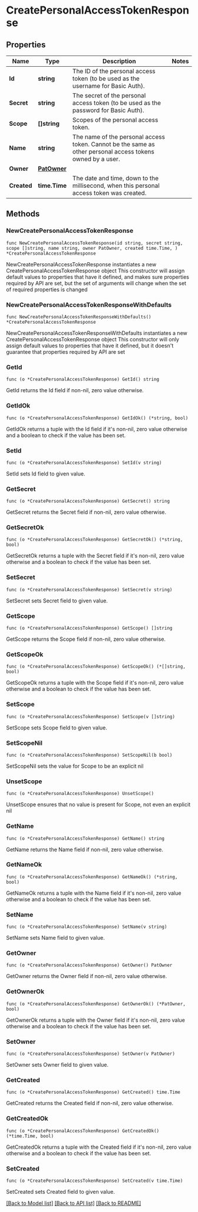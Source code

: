 # CreatePersonalAccessTokenResponse

## Properties

Name | Type | Description | Notes
------------ | ------------- | ------------- | -------------
**Id** | **string** | The ID of the personal access token (to be used as the username for Basic Auth). | 
**Secret** | **string** | The secret of the personal access token (to be used as the password for Basic Auth). | 
**Scope** | **[]string** | Scopes of the personal  access token. | 
**Name** | **string** | The name of the personal access token. Cannot be the same as other personal access tokens owned by a user. | 
**Owner** | [**PatOwner**](PatOwner.md) |  | 
**Created** | **time.Time** | The date and time, down to the millisecond, when this personal access token was created. | 

## Methods

### NewCreatePersonalAccessTokenResponse

`func NewCreatePersonalAccessTokenResponse(id string, secret string, scope []string, name string, owner PatOwner, created time.Time, ) *CreatePersonalAccessTokenResponse`

NewCreatePersonalAccessTokenResponse instantiates a new CreatePersonalAccessTokenResponse object
This constructor will assign default values to properties that have it defined,
and makes sure properties required by API are set, but the set of arguments
will change when the set of required properties is changed

### NewCreatePersonalAccessTokenResponseWithDefaults

`func NewCreatePersonalAccessTokenResponseWithDefaults() *CreatePersonalAccessTokenResponse`

NewCreatePersonalAccessTokenResponseWithDefaults instantiates a new CreatePersonalAccessTokenResponse object
This constructor will only assign default values to properties that have it defined,
but it doesn't guarantee that properties required by API are set

### GetId

`func (o *CreatePersonalAccessTokenResponse) GetId() string`

GetId returns the Id field if non-nil, zero value otherwise.

### GetIdOk

`func (o *CreatePersonalAccessTokenResponse) GetIdOk() (*string, bool)`

GetIdOk returns a tuple with the Id field if it's non-nil, zero value otherwise
and a boolean to check if the value has been set.

### SetId

`func (o *CreatePersonalAccessTokenResponse) SetId(v string)`

SetId sets Id field to given value.


### GetSecret

`func (o *CreatePersonalAccessTokenResponse) GetSecret() string`

GetSecret returns the Secret field if non-nil, zero value otherwise.

### GetSecretOk

`func (o *CreatePersonalAccessTokenResponse) GetSecretOk() (*string, bool)`

GetSecretOk returns a tuple with the Secret field if it's non-nil, zero value otherwise
and a boolean to check if the value has been set.

### SetSecret

`func (o *CreatePersonalAccessTokenResponse) SetSecret(v string)`

SetSecret sets Secret field to given value.


### GetScope

`func (o *CreatePersonalAccessTokenResponse) GetScope() []string`

GetScope returns the Scope field if non-nil, zero value otherwise.

### GetScopeOk

`func (o *CreatePersonalAccessTokenResponse) GetScopeOk() (*[]string, bool)`

GetScopeOk returns a tuple with the Scope field if it's non-nil, zero value otherwise
and a boolean to check if the value has been set.

### SetScope

`func (o *CreatePersonalAccessTokenResponse) SetScope(v []string)`

SetScope sets Scope field to given value.


### SetScopeNil

`func (o *CreatePersonalAccessTokenResponse) SetScopeNil(b bool)`

 SetScopeNil sets the value for Scope to be an explicit nil

### UnsetScope
`func (o *CreatePersonalAccessTokenResponse) UnsetScope()`

UnsetScope ensures that no value is present for Scope, not even an explicit nil
### GetName

`func (o *CreatePersonalAccessTokenResponse) GetName() string`

GetName returns the Name field if non-nil, zero value otherwise.

### GetNameOk

`func (o *CreatePersonalAccessTokenResponse) GetNameOk() (*string, bool)`

GetNameOk returns a tuple with the Name field if it's non-nil, zero value otherwise
and a boolean to check if the value has been set.

### SetName

`func (o *CreatePersonalAccessTokenResponse) SetName(v string)`

SetName sets Name field to given value.


### GetOwner

`func (o *CreatePersonalAccessTokenResponse) GetOwner() PatOwner`

GetOwner returns the Owner field if non-nil, zero value otherwise.

### GetOwnerOk

`func (o *CreatePersonalAccessTokenResponse) GetOwnerOk() (*PatOwner, bool)`

GetOwnerOk returns a tuple with the Owner field if it's non-nil, zero value otherwise
and a boolean to check if the value has been set.

### SetOwner

`func (o *CreatePersonalAccessTokenResponse) SetOwner(v PatOwner)`

SetOwner sets Owner field to given value.


### GetCreated

`func (o *CreatePersonalAccessTokenResponse) GetCreated() time.Time`

GetCreated returns the Created field if non-nil, zero value otherwise.

### GetCreatedOk

`func (o *CreatePersonalAccessTokenResponse) GetCreatedOk() (*time.Time, bool)`

GetCreatedOk returns a tuple with the Created field if it's non-nil, zero value otherwise
and a boolean to check if the value has been set.

### SetCreated

`func (o *CreatePersonalAccessTokenResponse) SetCreated(v time.Time)`

SetCreated sets Created field to given value.



[[Back to Model list]](../README.md#documentation-for-models) [[Back to API list]](../README.md#documentation-for-api-endpoints) [[Back to README]](../README.md)


